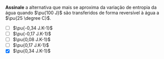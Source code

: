 **Assinale** a alternativa que mais se aproxima da variação de entropia da água quando $\pu{100 J}$ são transferidos de forma reversível à água a $\pu{25 \degree C}$.

- [ ] $\pu{-0,34 J.K-1}$
- [ ] $\pu{-0,17 J.K-1}$
- [ ] $\pu{0,08 J.K-1}$
- [ ] $\pu{0,17 J.K-1}$
- [x] $\pu{0,34 J.K-1}$
